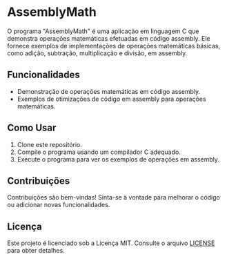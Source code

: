 # AssemblyMath

O programa "AssemblyMath" é uma aplicação em linguagem C que demonstra operações matemáticas efetuadas em código assembly. Ele fornece exemplos de implementações de operações matemáticas básicas, como adição, subtração, multiplicação e divisão, em assembly.

## Funcionalidades

- Demonstração de operações matemáticas em código assembly.
- Exemplos de otimizações de código em assembly para operações matemáticas.

## Como Usar

1. Clone este repositório.
2. Compile o programa usando um compilador C adequado.
3. Execute o programa para ver os exemplos de operações em assembly.

## Contribuições

Contribuições são bem-vindas! Sinta-se à vontade para melhorar o código ou adicionar novas funcionalidades.

## Licença

Este projeto é licenciado sob a Licença MIT. Consulte o arquivo [LICENSE](LICENSE) para obter detalhes.
